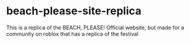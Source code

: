 # beach-please-site-replica
This is a replica of the BEACH, PLEASE! Official website, but made for a community on roblox that has a replica of the festival
